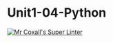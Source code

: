 # Unit1-04-Python
[![Mr Coxall's Super Linter](https://github.com/ICS3U-Programming-CarolynWP/Unit1-04-Python/workflows/Mr%20Coxall's%20Super%20Linter/badge.svg)](https://github.com/ICS3U-Programming-CarolynWP/Unit1-04-Python/actions/)
